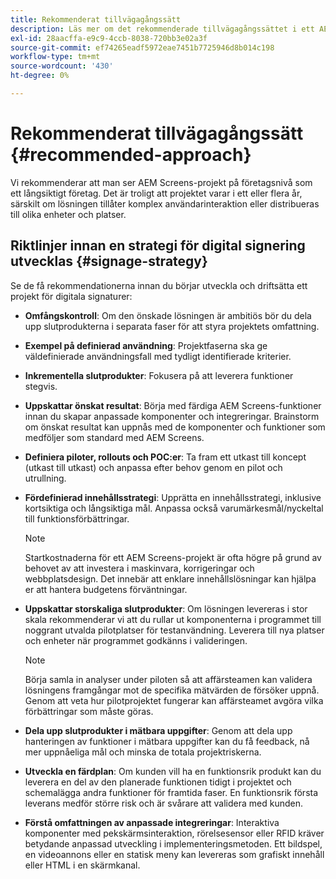 ```yaml
---
title: Rekommenderat tillvägagångssätt
description: Läs mer om det rekommenderade tillvägagångssättet i ett AEM Screens-projekt.
exl-id: 28aacffa-e9c9-4ccb-8038-720bb3e02a3f
source-git-commit: ef74265eadf5972eae7451b7725946d8b014c198
workflow-type: tm+mt
source-wordcount: '430'
ht-degree: 0%

---
```


# Rekommenderat tillvägagångssätt {#recommended-approach}

Vi rekommenderar att man ser AEM Screens-projekt på företagsnivå som ett långsiktigt företag. Det är troligt att projektet varar i ett eller flera år, särskilt om lösningen tillåter komplex användarinteraktion eller distribueras till olika enheter och platser.

## Riktlinjer innan en strategi för digital signering utvecklas {#signage-strategy}

Se de få rekommendationerna innan du börjar utveckla och driftsätta ett projekt för digitala signaturer:

* **Omfångskontroll**: Om den önskade lösningen är ambitiös bör du dela upp slutprodukterna i separata faser för att styra projektets omfattning.

* **Exempel på definierad användning**: Projektfaserna ska ge väldefinierade användningsfall med tydligt identifierade kriterier.

* **Inkrementella slutprodukter**: Fokusera på att leverera funktioner stegvis.

* **Uppskattar önskat resultat**: Börja med färdiga AEM Screens-funktioner innan du skapar anpassade komponenter och integreringar. Brainstorm om önskat resultat kan uppnås med de komponenter och funktioner som medföljer som standard med AEM Screens.

* **Definiera piloter, rollouts och POC:er**: Ta fram ett utkast till koncept (utkast till utkast) och anpassa efter behov genom en pilot och utrullning.

* **Fördefinierad innehållsstrategi**: Upprätta en innehållsstrategi, inklusive kortsiktiga och långsiktiga mål. Anpassa också varumärkesmål/nyckeltal till funktionsförbättringar.

  >[!NOTE]
  >
  > Startkostnaderna för ett AEM Screens-projekt är ofta högre på grund av behovet av att investera i maskinvara, korrigeringar och webbplatsdesign. Det innebär att enklare innehållslösningar kan hjälpa er att hantera budgetens förväntningar.

* **Uppskattar storskaliga slutprodukter**: Om lösningen levereras i stor skala rekommenderar vi att du rullar ut komponenterna i programmet till noggrant utvalda pilotplatser för testanvändning. Leverera till nya platser och enheter när programmet godkänns i valideringen.

  >[!NOTE]
  >
  > Börja samla in analyser under piloten så att affärsteamen kan validera lösningens framgångar mot de specifika mätvärden de försöker uppnå. Genom att veta hur pilotprojektet fungerar kan affärsteamet avgöra vilka förbättringar som måste göras.

* **Dela upp slutprodukter i mätbara uppgifter**: Genom att dela upp hanteringen av funktioner i mätbara uppgifter kan du få feedback, nå mer uppnåeliga mål och minska de totala projektriskerna.

* **Utveckla en färdplan**: Om kunden vill ha en funktionsrik produkt kan du leverera en del av den planerade funktionen tidigt i projektet och schemalägga andra funktioner för framtida faser. En funktionsrik första leverans medför större risk och är svårare att validera med kunden.

* **Förstå omfattningen av anpassade integreringar**: Interaktiva komponenter med pekskärmsinteraktion, rörelsesensor eller RFID kräver betydande anpassad utveckling i implementeringsmetoden. Ett bildspel, en videoannons eller en statisk meny kan levereras som grafiskt innehåll eller HTML i en skärmkanal.
